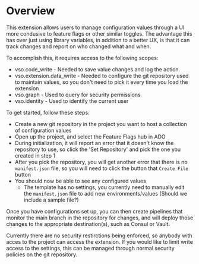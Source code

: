 # Overview

This extension allows users to manage configuration values through a UI more condusive to feature flags or other similar toggles. The advantage this has over just using library variables, in addition to a better UX, is that it can track changes and report on who changed what and when.

To accomplish this, it requires access to the following scopes:
* vso.code_write - Needed to save value changes and log the action
* vso.extension.data_write - Needed to configure the git repository used to maintain values, so you don't need to pick it every time you load the extension
* vso.graph - Used to query for security permissions
* vso.identity - Used to identify the current user

To get started, follow these steps:
* Create a new git repository in the project you want to host a collection of configuration values
* Open up the project, and select the Feature Flags hub in ADO
* During initialization, it will report an error that it doesn't know the repository to use, so click the 'Set Repository' and pick the one you created in step 1
* After you pick the repository, you will get another error that there is no `manifest.json` file, so you will need to click the button that `Create File` button
* You should now be able to see any configured values
  * The template has no settings, you currently need to manually edit the `manifest.json` file to add new environments/values (Should we include a sample file?)

Once you have configurations set up, you can then create pipelines that monitor the main branch in the repository for changes, and will deploy those changes to the appropriate destination(s), such as Consul or Vault.

Currently there are no security restirctions being enforced, so anybody with acces to the project can access the extension. If you would like to limit write access to the settings, this can be managed through normal security policies on the git repository.

